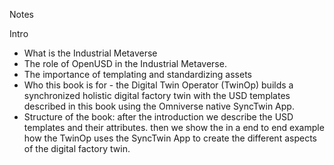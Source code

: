 Notes

Intro

- What is the Industrial Metaverse
- The role of OpenUSD in the Industrial Metaverse.
- The importance of templating and standardizing assets
- Who this book is for - the Digital Twin Operator (TwinOp) builds a synchronized holistic digital factory twin with the USD templates described in this book using the Omniverse native SyncTwin App.
- Structure of the book: after the introduction we describe the USD templates and their attributes. then we show the in a end to end example how the TwinOp uses the SyncTwin App to create the different aspects of the digital factory twin.
